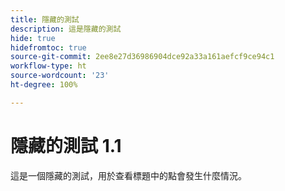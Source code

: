 ```yaml
---
title: 隱藏的測試
description: 這是隱藏的測試
hide: true
hidefromtoc: true
source-git-commit: 2ee8e27d36986904dce92a33a161aefcf9ce94c1
workflow-type: ht
source-wordcount: '23'
ht-degree: 100%

---
```


# 隱藏的測試 1.1

這是一個隱藏的測試，用於查看標題中的點會發生什麼情況。
